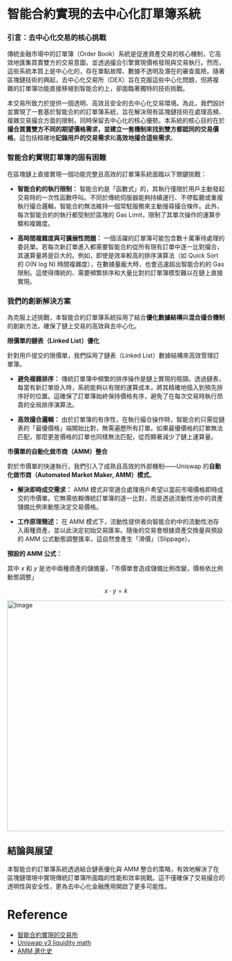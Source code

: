 # 智能合約實現的去中心化訂單簿系統

### **引言：去中心化交易的核心挑戰**

傳統金融市場中的訂單簿（Order Book）系統是促進資產交易的核心機制，它高效地匯集買賣雙方的交易意圖，並透過撮合引擎實現價格發現與交易執行。然而，這些系統本質上是中心化的，存在單點故障、數據不透明及潛在的審查風險。隨著區塊鏈技術的興起，去中心化交易所（DEX）旨在克服這些中心化問題，但將複雜的訂單簿功能直接移植到智能合約上，卻面臨著獨特的技術挑戰。

本交易所致力於提供一個透明、高效且安全的去中心化交易環境。為此，我們設計並實現了一套基於智能合約的訂單簿系統，旨在解決現有區塊鏈技術在處理高頻、複雜交易撮合方面的限制，同時保留去中心化的核心優勢。本系統的核心目的在於**撮合買賣雙方不同的期望價格需求，並建立一套機制來找到雙方都認同的交易價格**。這包括精確地**記錄用戶的交易需求**和**高效地撮合這些需求**。

### **智能合約實現訂單簿的固有困難**

在區塊鏈上直接實現一個功能完整且高效的訂單簿系統面臨以下關鍵挑戰：

- **智能合約的執行限制：** 智能合約是「函數式」的，其執行僅限於用戶主動發起交易時的一次性函數呼叫。不同於傳統伺服器能夠持續運行、不停監聽或重複執行撮合邏輯，智能合約無法維持一個常駐服務來主動搜尋撮合條件。此外，每次智能合約的執行都受制於區塊的 Gas Limit，限制了其單次操作的運算步驟和複雜度。

- **高時間複雜度與可擴展性問題：** 一個活躍的訂單簿可能包含數十萬筆待處理的委託單。若每次新訂單進入都需要智能合約從所有現有訂單中逐一比對撮合，其運算量將是巨大的。例如，即使是效率較高的排序演算法（如 Quick Sort 的 O(N log N) 時間複雜度），在數據量龐大時，也會迅速超出智能合約的 Gas 限制。這使得傳統的、需要頻繁排序和大量比對的訂單簿模型難以在鏈上直接實現。

### **我們的創新解決方案**

為克服上述挑戰，本智能合約訂單簿系統採用了結合**優化數據結構**與**混合撮合機制**的創新方法，確保了鏈上交易的高效與去中心化。

**限價單的鏈表（Linked List）優化**

針對用戶提交的限價單，我們採用了鏈表（Linked List）數據結構來高效管理訂單簿。

- **避免複雜排序：** 傳統訂單簿中頻繁的排序操作是鏈上實現的瓶頸。透過鏈表，每當有新訂單掛入時，系統能夠以有限的運算成本，將其精確地插入到預先排序好的位置。這確保了訂單簿始終保持價格有序，避免了在每次交易時執行昂貴的全局排序演算法。

- **高效撮合邏輯：** 由於訂單簿的有序性，在執行撮合操作時，智能合約只需從鏈表的「最優價格」端開始比對，無需遍歷所有訂單。如果最優價格的訂單無法匹配，那麼更差價格的訂單也同樣無法匹配，從而顯著減少了鏈上運算量。

**市價單的自動化做市商（AMM）整合**

對於市價單的快速執行，我們引入了成熟且高效的外部機制——Uniswap 的**自動化做市商（Automated Market Maker, AMM）模式**。

- **解決即時成交需求：** AMM 模式非常適合處理用戶希望以當前市場價格即時成交的市價單。它無需依賴傳統訂單簿的逐一比對，而是透過流動性池中的資產儲備比例來動態決定交易價格。

- **工作原理簡述：** 在 AMM 模式下，流動性提供者向智能合約中的流動性池存入兩種資產，並以此決定初始交易匯率。隨後的交易會根據資產交換量與預設的 AMM 公式動態調整匯率，這自然會產生「滑價」（Slippage）。

**預設的 AMM 公式：**

其中 $x$ 和 $y$ 是池中兩種資產的儲備量，「市價單會造成儲備比例改變，價格依比例動態調整」

```math
x \cdot y = k
```

<img width="1080" height="533" alt="Image" src="https://github.com/user-attachments/assets/8c9172cf-69b9-4a89-8195-ebf3c79a690c" />


## **結論與展望**

本智能合約訂單簿系統透過結合鏈表優化與 AMM 整合的策略，有效地解決了在區塊鏈環境中實現傳統訂單簿所面臨的性能和效率挑戰。這不僅確保了交易撮合的透明性與安全性，更為去中心化金融應用開啟了更多可能性。


# Reference

- [智能合約實現的交易所](https://github.com/XPAEXCHANGE/smart-contracts/blob/master/Solidity/Baliv.sol)
- [Uniswap v3 liquidity math](https://atiselsts.github.io/pdfs/uniswap-v3-liquidity-math.pdf)
- [AMM 進化史](https://news.cnyes.com/news/id/4943990)
